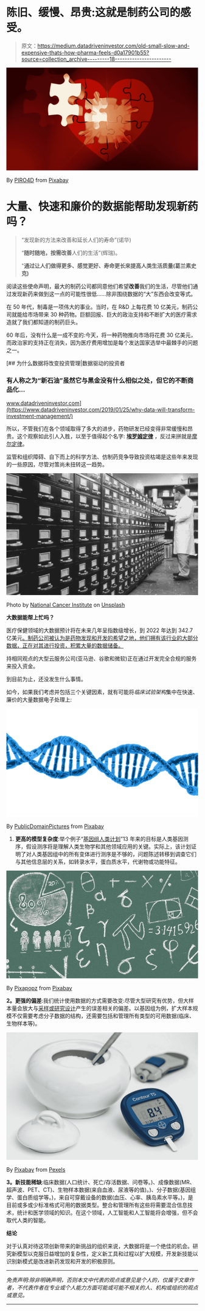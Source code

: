 # 陈旧、缓慢、昂贵:这就是制药公司的感受。

> 原文：<https://medium.datadriveninvestor.com/old-small-slow-and-expensive-thats-how-pharma-feels-d0a17901b55?source=collection_archive---------18----------------------->

![](img/75f320801f00a9385046b51687f8f019.png)

By [PIRO4D](https://pixabay.com/users/PIRO4D-2707530) from [Pixabay](https://www.pixabay.com/photos/2048252)

# 大量、快速和廉价的数据能帮助发现新药吗？

> “发现新的方法来改善和延长人们的寿命”(诺华)
> 
> “**随时随地，按需改善**人们的生活”(辉瑞)。
> 
> "**通过让人们做得更多、感觉更好、寿命更长来提高人类生活质量(葛兰素史克)**

阅读这些使命声明，最大的制药公司都同意他们希望**改善**我们的生活，尽管他们通过发现新药来做到这一点的可能性很低……除非围绕数据的“大”东西会改变等式。

在 50 年代，制毒是一项伟大的事业。当时，在 R&D 上每花费 10 亿美元，制药公司就能给市场带来 30 种药物。巨额回报、巨大的政治支持和不断扩大的医疗需求造就了我们都知道的制药巨头。

60 年后，没有什么是一成不变的:今天，将一种药物推向市场将花费 30 亿美元，而政治家的支持正在消失，因为医疗费用增加是每个发达国家选举中最棘手的问题之一。

[](https://www.datadriveninvestor.com/2019/01/25/why-data-will-transform-investment-management/) [## 为什么数据将改变投资管理|数据驱动的投资者

### 有人称之为“新石油”虽然它与黑金没有什么相似之处，但它的不断商品化…

www.datadriveninvestor.com](https://www.datadriveninvestor.com/2019/01/25/why-data-will-transform-investment-management/) 

所以，不管我们在各个领域取得了多大的进步，药物研发已经变得非常缓慢和昂贵。这个观察如此引人入胜，以至于值得起个名字: [**埃罗姆定律**](https://www.nature.com/articles/nrd3681) ，反过来拼就是[摩尔定律](https://en.wikipedia.org/wiki/Moore%27s_law)。

监管和组织障碍、自下而上的科学方法、仿制药竞争导致投资枯竭是这些年来发现的一些原因，尽管对策尚未扭转这一趋势。

![](img/679f53f82d9752bd50eb8b1185a1c8d4.png)

Photo by [National Cancer Institute](https://unsplash.com/@nci?utm_source=medium&utm_medium=referral) on [Unsplash](https://unsplash.com?utm_source=medium&utm_medium=referral)

**大数据能帮上忙吗？**

医疗保健领域的大数据预计将在未来几年呈指数级增长，到 2022 年达到 342.7 亿美元[。制药公司被认为是药物发现和开发的希望之地，他们拥有该行业的大部分数据，正在对其进行投资，积累大量的数据储备。](https://www.wiseguyreports.com/reports/795043-global-big-data-in-forecast-to-2022)

持相同观点的大型云服务公司(亚马逊、谷歌和微软)正在通过开发完全合规的服务来投入资金。

到目前为止，还没发生什么事情。

如今，如果我们考虑并包括三个关键因素，就有可能将*临床试验架构*集中在快速、廉价的大量数据电子处理上:

![](img/af8432b26a9b8f9b439ea900e99d31c5.png)

By [PublicDomainPictures](https://pixabay.com/users/PublicDomainPictures-14) from [Pixabay](https://www.pixabay.com/photos/163710)

1.  **更高的模型复杂度**:举个例子“[基因组人类计划](https://web.ornl.gov/sci/techresources/Human_Genome/research/sequencing.shtml)”13 年来的目标是人类基因测序，假设测序将是理解人类生物学和其他领域应用的关键。实际上，该计划证明了对人类基因组中的所有变体进行测序是不够的，问题陈述转移到调查它们与其他信息层的关系，如转录水平，蛋白质水平，代谢物或功能特征。

![](img/05c03f9c406d40874012bb1a99778fb4.png)

By [Pixapopz](https://pixabay.com/users/Pixapopz-2873171) from [Pixabay](https://www.pixabay.com/photos/1500720)

**2。更强的偏差**:我们统计使用数据的方式需要改变:尽管大型研究有优势，但大样本量会放大与[采样或研究设计](https://science.sciencemag.org/content/366/6464/447.full)产生的误差相关的偏差。以基因组为例，扩大样本规模不仅需要考虑分子数据的结构，还需要包括和管理所有类型的可用数据(临床、生物样本等)。

![](img/86119e7a1424d2fff87f21490f8a089b.png)

By [Pixabay](https://www.pexels.com/@pixabay) from [Pexels](https://www.pexels.com/photo/207381)

**3。新技能稀缺**:临床数据(人口统计、死亡/存活数据、问卷等。)、成像数据(MR、超声波、PET、CT)、生物样本数据(来自血液、尿液等的值)。)、分子数据(基因组学、蛋白质组学等。)，来自可穿戴设备的数据(血压、心率、胰岛素水平等。)，是目前或多或少标准格式可用的数据类型。整合和管理所有这些将需要混合信息技术，统计和医学领域的知识。在这个领域，人工智能和人工智能将会增强，但不会取代人类的智能。

**结论**

对于认真对待这项创新带来的新挑战的组织来说，大数据将是一个绝佳的机会。研究新模型以克服日益增加的复杂性，定义新工具和过程以扩大规模，开发新技能以识别新模式是改进新药发现和开发的积极原则。

___________________________________________________________________

*免责声明:除非明确声明，否则本文中代表的观点或意见是个人的，仅属于文章作者，不代表作者在专业或个人能力方面可能或可能不相关的人、机构或组织的观点或意见。*

___________________________________________________________________